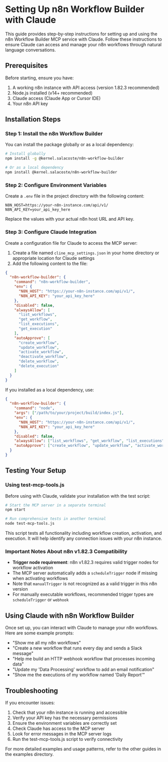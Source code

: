 # Setting Up n8n Workflow Builder with Claude

This guide provides step-by-step instructions for setting up and using the n8n Workflow Builder MCP service with Claude. Follow these instructions to ensure Claude can access and manage your n8n workflows through natural language conversations.

## Prerequisites

Before starting, ensure you have:

1. A working n8n instance with API access (version 1.82.3 recommended)
2. Node.js installed (v14+ recommended)
3. Claude access (Claude App or Cursor IDE)
4. Your n8n API key

## Installation Steps

### Step 1: Install the n8n Workflow Builder

You can install the package globally or as a local dependency:

```bash
# Install globally
npm install -g @kernel.salacoste/n8n-workflow-builder

# Or as a local dependency
npm install @kernel.salacoste/n8n-workflow-builder
```

### Step 2: Configure Environment Variables

Create a `.env` file in the project directory with the following content:

```
N8N_HOST=https://your-n8n-instance.com/api/v1/
N8N_API_KEY=your_api_key_here
```

Replace the values with your actual n8n host URL and API key.

### Step 3: Configure Claude Integration

Create a configuration file for Claude to access the MCP server:

1. Create a file named `cline_mcp_settings.json` in your home directory or appropriate location for Claude settings
2. Add the following content to the file:

```json
{
  "n8n-workflow-builder": {
    "command": "n8n-workflow-builder",
    "env": {
      "N8N_HOST": "https://your-n8n-instance.com/api/v1/",
      "N8N_API_KEY": "your_api_key_here" 
    },
    "disabled": false,
    "alwaysAllow": [
      "list_workflows",
      "get_workflow",
      "list_executions", 
      "get_execution"
    ],
    "autoApprove": [
      "create_workflow",
      "update_workflow",
      "activate_workflow",
      "deactivate_workflow", 
      "delete_workflow",
      "delete_execution"
    ]
  }
}
```

If you installed as a local dependency, use:

```json
{
  "n8n-workflow-builder": {
    "command": "node",
    "args": ["/path/to/your/project/build/index.js"],
    "env": {
      "N8N_HOST": "https://your-n8n-instance.com/api/v1/",
      "N8N_API_KEY": "your_api_key_here"
    },
    "disabled": false,
    "alwaysAllow": ["list_workflows", "get_workflow", "list_executions", "get_execution"],
    "autoApprove": ["create_workflow", "update_workflow", "activate_workflow", "deactivate_workflow", "delete_workflow", "delete_execution"]
  }
}
```

## Testing Your Setup

### Using test-mcp-tools.js

Before using with Claude, validate your installation with the test script:

```bash
# Start the MCP server in a separate terminal
npm start

# Run comprehensive tests in another terminal
node test-mcp-tools.js
```

This script tests all functionality including workflow creation, activation, and execution. 
It will help identify any connection issues with your n8n instance.

### Important Notes About n8n v1.82.3 Compatibility

* **Trigger node requirement**: n8n v1.82.3 requires valid trigger nodes for workflow activation
* The MCP server automatically adds a `scheduleTrigger` node if missing when activating workflows
* Note that `manualTrigger` is not recognized as a valid trigger in this n8n version
* For manually executable workflows, recommended trigger types are `scheduleTrigger` or `webhook`

## Using Claude with n8n Workflow Builder

Once set up, you can interact with Claude to manage your n8n workflows. Here are some example prompts:

- "Show me all my n8n workflows"
- "Create a new workflow that runs every day and sends a Slack message"
- "Help me build an HTTP webhook workflow that processes incoming data"
- "Update my 'Data Processing' workflow to add an email notification"
- "Show me the executions of my workflow named 'Daily Report'"

## Troubleshooting

If you encounter issues:

1. Check that your n8n instance is running and accessible
2. Verify your API key has the necessary permissions
3. Ensure the environment variables are correctly set
4. Check Claude has access to the MCP server
5. Look for error messages in the MCP server logs
6. Run the test-mcp-tools.js script to verify connectivity

For more detailed examples and usage patterns, refer to the other guides in the examples directory. 